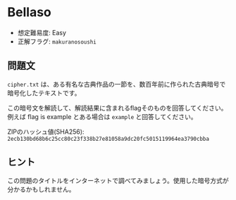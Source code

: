 # Bellaso
- 想定難易度: Easy
- 正解フラグ: `makuranosoushi`

## 問題文

`cipher.txt` は、ある有名な古典作品の一節を、数百年前に作られた古典暗号で暗号化したテキストです。

この暗号文を解読して、解読結果に含まれるflagそのものを回答してください。例えば flag is example とある場合は `example` と回答してください。

ZIPのハッシュ値(SHA256): `2ecb130bd68b6c25cc80c23f338b27e81058a9dc20fc5015119964ea3790cbba`

## ヒント

この問題のタイトルをインターネットで調べてみましょう。使用した暗号方式が分かるかもしれません。
